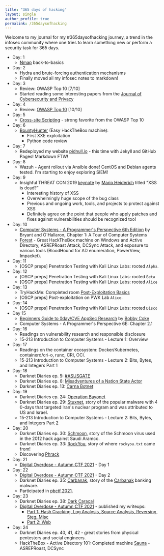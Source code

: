 ```yaml
---
title: "365 days of hacking"
layout: single
author_profile: true
permalink: /365daysofhacking
---
```


Welcome to my journal for my #365daysofhacking journey, a trend in the infosec community where one tries to learn something new or perform a security task for 365 days.

- Day: 1
  - [Nmap](https://tryhackme.com/room/furthernmap) back-to-basics
- Day: 2
  - Hydra and brute-forcing authentication mechanisms
  - Finally moved all my infosec notes to markdown!
- Day: 3
  - Review: OWASP Top 10 [7/10]
  - Started reading some interesting papers from the [Journal of Cybersecurity and Privacy](https://www.mdpi.com/journal/jcp)
- Day: 4
  - Review: [OWASP Top 10](https://tryhackme.com/room/owasptop10) [10/10]
- Day: 5
  - [Cross-site Scripting](https://tryhackme.com/room/xss) - strong favorite from the OWASP Top 10
- Day: 6
  - [BountyHunter](https://www.hackthebox.eu/achievement/machine/429896/359) (Easy HackTheBox machine):
    - First XXE exploitation
    - Python code review
- Day: 7
  - Redeployed my website [pidnull.io](https://pidnull.io) - this time with Jekyll and GitHub Pages! Markdown FTW!
- Day: 8
  - Wazuh - Agent rollout via Ansible done! CentOS and Debian agents tested. I'm starting to enjoy exploring SIEM!
- Day: 9
  - Insighful THREAT CON 2019 [keynote](https://www.youtube.com/watch?v=qEzBnzhluHY) by [Mario Heiderich](https://cure53.de/) titled "XSS is dead?"
    - Interesting history of XSS
    - Overwhelmingly huge scope of the bug class
    - Previous and ongoing work, tools, and projects to protect against XSS
    - Definitely agree on the point that people who apply patches and fixes against vulnerabilities should be recognized too!
- Day: 10
  - [Computer Systems - A Programmer's Perspective 6th Edition](https://csapp.cs.cmu.edu) by Bryant and O'Hallaron, Chapter 1: A Tour of Computer Systems
  - [Forest](https://www.hackthebox.eu/achievement/machine/429896/212) - Great HackTheBox machine on Windows and Active Directory, ASREPRoast Attack, DCSync Attack, and exposure to various tools (BloodHound for AD enumeration, PowerView, Impacket).
- Day: 11
  - [OSCP preps] Penetration Testing with Kali Linux Labs: rooted `Alpha`.
- Day: 12
  - [OSCP preps] Penetration Testing with Kali Linux Labs: rooted `Beta`
  - [OSCP preps] Penetration Testing with Kali Linux Labs: rooted `Alice`
- Day: 13
  - TryHackMe: Completed room [Post-Exploitation Basics](https://tryhackme.com/room/postexploit)
  - [OSCP preps] Post-exploitation on PWK Lab `Alice`.
- Day: 14
  - [OSCP preps] Penetration Testing with Kali Linux Labs: rooted `Disco`
- Day 15
  - [Beginners Guide to 0day/CVE AppSec Research](https://0xboku.com/2021/09/14/0dayappsecBeginnerGuide.html) by [Bobby Coke](https://twitter.com/0xBoku)
  - Computer Systems - A Programmer's Perspective 6E: Chapter 2.1
- Day: 16
  - Readings on vulnerability research and responsible disclosure
  - 15-213 Introduction to Computer Systems - Lecture 1: Overview
- Day: 17
  - Readings on the container ecosystem: Docker/Kubernetes, containerd/cri-o, runc, CRI, OCI.
  - 15-213 Introduction to Computer Systems - Lecture 2: Bits, Bytes, and Integers Part 1
- Day: 18
  - Darknet Diaries ep. 5: [#ASUSGATE](https://darknetdiaries.com/episode/5/)
  - Darknet Diaries ep. 6: [Misadventures of a Nation State Actor](https://darknetdiaries.com/episode/6/)
  - Darknet Diaries ep. 13: [Carna Botnet](https://darknetdiaries.com/episode/13/)
- Day: 19
  - Darknet Diaries ep. 24: [Operation Bayonet](https://darknetdiaries.com/episode/24/)
  - Darknet Diaries ep. 29: [Stuxnet](https://darknetdiaries.com/episode/29/), story of the popular malware with 4 0-days that targeted Iran's nuclear program and was attributed to US and Israel.
  - 15-213 Introduction to Computer Systems - Lecture 2: Bits, Bytes, and Integers Part 2
- Day: 20
  - Darknet Diaries ep. 30: [Schmoon](https://darknetdiaries.com/episode/30/), story of the Schmoon virus used in the 2012 hack against Saudi Aramco.
  - Darknet Diaries ep. 33: [RockYou](https://darknetdiaries.com/episode/33/), story of where `rockyou.txt` came from!
  - Discovering [Phrack](http://phrack.org/issues/70/1.html)
- Day: 21
  - [Digital Overdose - Autumn CTF 2021](https://digitaloverdose.tech/ctf/2021-autumn) - Day 1
- Day: 22
  - [Digital Overdose - Autumn CTF 2021](https://digitaloverdose.tech/ctf/2021-autumn) - Day 2
  - Darknet Diaries ep. 35: [Carbanak](https://darknetdiaries.com/episode/35/), story of the [Carbanak](https://www.trendmicro.com/vinfo/us/security/news/cybercrime-and-digital-threats/carbanak-backdoor-s-source-code-leaked-what-this-means-for-enterprises) banking malware.
  - Participated in [pbctf 2021](https://ctf.perfect.blue/).
- Day: 23
  - Darknet Diaries ep. 38: [Dark Caracal](https://darknetdiaries.com/episode/38/)
  - [Digital Overdose - Autumn CTF 2021](https://digitaloverdose.tech/ctf/2021-autumn) - published my writeups:
    - [Part 1: Hash Cracking, Log Analysis, Source Analysis, Reversing, Steg, Misc](https://www.pidnull.io/2021/10/09/DigitalOverdoseCTF-Part1.html) 
    - [Part 2: Web](https://www.pidnull.io/2021/10/09/DigitalOverdoseCTF-Part2.html)
- Day: 24
  - Darknet Diaries ep. 40, 41, 42 - great stories from physical pentesters and social engineers.
  - HackTheBox - Active Directory 101: Completed machine [Sauna](https://www.hackthebox.eu/achievement/machine/429896/229) - ASREPRoast, DCSync
